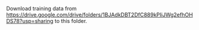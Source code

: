 Download training data from https://drive.google.com/drive/folders/1BJAdkDBT2DfC889kPIiJWg2efhOHDS78?usp=sharing to this folder.
